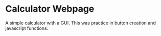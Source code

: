 # Calculator Webpage

A simple calculator with a GUI.  This was practice in button creation and javascript functions.
